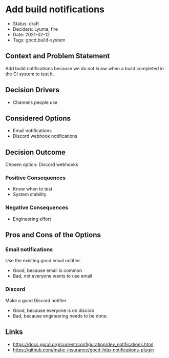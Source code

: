 # Add build notifications

- Status: draft
- Deciders: Lyuma, fire
- Date: 2021-02-12
- Tags: gocd,build-system

## Context and Problem Statement

Add build notifications because we do not know when a build completed in the CI system to test it.

## Decision Drivers <!-- optional -->

- Channels people use

## Considered Options

- Email notifications
- Discord webhook notifications

## Decision Outcome

Chosen option: Discord webhooks

### Positive Consequences <!-- optional -->

- Know when to test
- System stability

### Negative Consequences <!-- optional -->

- Engineering effort

## Pros and Cons of the Options <!-- optional -->

### Email notifications

Use the existing gocd email notifier.

- Good, because email is common
- Bad, not everyone wants to use email

### Discord

Make a gocd Discord notifier

- Good, because everyone is on discord
- Bad, because engineering needs to be done.

## Links <!-- optional -->

- https://docs.gocd.org/current/configuration/dev_notifications.html
- https://github.com/matic-insurance/gocd-http-notifications-plugin